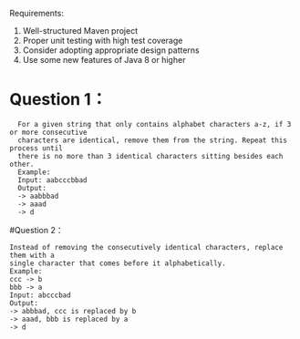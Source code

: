 Requirements:
1. Well-structured Maven project
2. Proper unit testing with high test coverage
3. Consider adopting appropriate design patterns
5. Use some new features of Java 8 or higher

# Question 1：

      For a given string that only contains alphabet characters a-z, if 3 or more consecutive
      characters are identical, remove them from the string. Repeat this process until
      there is no more than 3 identical characters sitting besides each other.
      Example:
      Input: aabcccbbad
      Output:
      -> aabbbad
      -> aaad
      -> d




#Question 2：

    Instead of removing the consecutively identical characters, replace them with a
    single character that comes before it alphabetically.
    Example:
    ccc -> b
    bbb -> a
    Input: abcccbad
    Output:
    -> abbbad, ccc is replaced by b
    -> aaad, bbb is replaced by a
    -> d
    